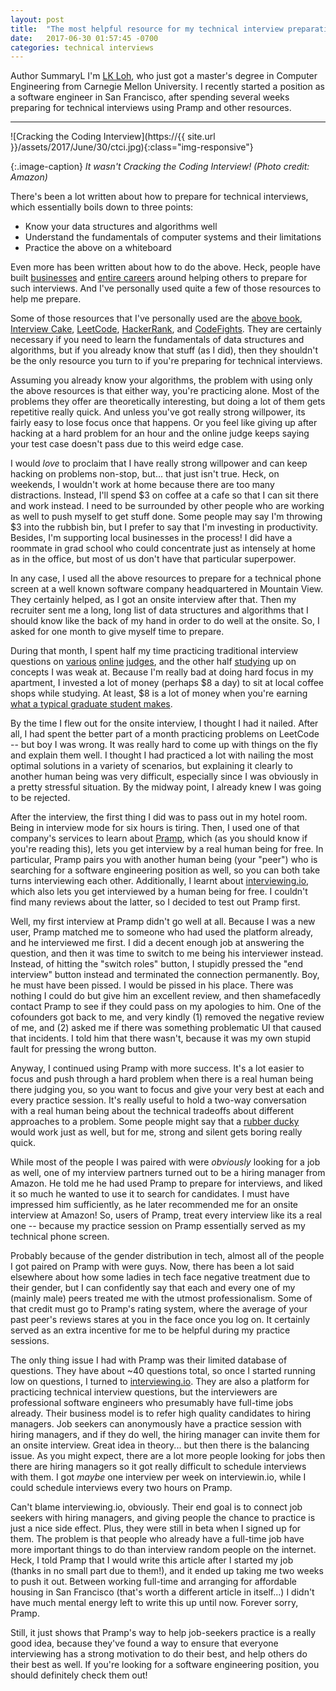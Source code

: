 ```yaml
---
layout: post
title:  "The most helpful resource for my technical interview preparations"
date:   2017-06-30 01:57:45 -0700
categories: technical interviews
---
```


Author SummaryL 
I'm [LK Loh](https://www.linkedin.com/in/lk-loh-b5931a23/),
who just got a master's degree in Computer Engineering
from Carnegie Mellon University. 
I recently started a position as a software engineer in San Francisco,
after spending several weeks
preparing for technical interviews using Pramp and other resources.

---

![Cracking the Coding Interview](https://{{ site.url }}/assets/2017/June/30/ctci.jpg){:class="img-responsive"}

{:.image-caption}
*It wasn't Cracking the Coding Interview! (Photo credit: Amazon)*

There's been a lot written about how to prepare for technical interviews,
which essentially boils down to three points:
* Know your data structures and algorithms well
* Understand the fundamentals of computer systems and their limitations
* Practice the above on a whiteboard

Even more has been written about how to do the above. 
Heck, people have built [businesses](https://www.interviewcake.com/) 
and [entire careers](http://www.gayle.com/) around helping 
others to prepare for such interviews. 
And I've personally used quite a few of those resources to help me prepare. 

Some of those resources that I've personally used are the [above book](http://www.crackingthecodinginterview.com/), 
[Interview Cake](https://www.interviewcake.com/), 
[LeetCode](https://leetcode.com/), [HackerRank](https://www.hackerrank.com/), 
and [CodeFights](https://codefights.com/).
They are certainly necessary if you need to learn the fundamentals
of data structures and algorithms,
but if you already know that stuff (as I did),
then they shouldn't be the only resource you turn to if you're
preparing for technical interviews.

Assuming you already know your algorithms, 
the problem with using only the above resources
is that either way, you're practicing alone. 
Most of the problems they offer are theoretically interesting, 
but doing a lot of them gets repetitive really quick. 
And unless you've got really strong willpower,
its fairly easy to lose focus once that happens. 
Or you feel like giving up after hacking at a hard problem for an hour
and the online judge keeps saying your test case doesn't pass due to this weird edge case. 

I would _love_ to proclaim that I have really strong willpower
and can keep hacking on problems non-stop, but... that just isn't true.
Heck, on weekends, I wouldn't work at home because there are too many distractions.
Instead, I'll spend $3 on coffee at a cafe so that I can sit there and work instead.
I need to be surrounded by other people who are working as well
to push myself to get stuff done.
Some people may say I'm throwing $3 into the rubbish bin,
but I prefer to say that I'm investing in productivity.
Besides, I'm supporting local businesses in the process!
I did have a roommate in grad school who could concentrate just as intensely
at home as in the office, but most of us don't have that particular superpower.

In any case, I used all the above resources to prepare for a technical phone screen 
at a well known software company headquartered in Mountain View.
They certainly helped, as I got an onsite interview after that.
Then my recruiter sent me a long, long list of data structures and algorithms
that I should know like the back of my hand in order to do well at the onsite. 
So, I asked for one month to give myself time to prepare.

During that month, I spent half my time 
practicing traditional interview questions on 
[various](https://leetcode.com/) [online](https://www.hackerrank.com/) 
[judges](https://www.interviewbit.com/),
and the other half [studying](https://www.interviewcake.com/) 
up on concepts I was weak at.
Because I'm really bad at doing hard focus in my apartment,
I invested a lot of money (perhaps $8 a day) to sit at local coffee shops while studying. 
At least, $8 is a lot of money when you're earning
[what a typical graduate student makes](http://blogs.discovermagazine.com/intersection/files/2009/08/phd082109s.gif).

By the time I flew out for the onsite interview,
I thought I had it nailed.
After all, I had spent the better part of a month
practicing problems on LeetCode -- but boy I was wrong.
It was really hard to come up with things on the fly and explain them well.
I thought I had practiced a lot with nailing the most optimal
solutions in a variety of scenarios,
but explaining it clearly to another human being was very difficult,
especially since I was obviously in a pretty stressful situation.
By the midway point, I already knew I was going to be rejected.
 
After the interview, 
the first thing I did was to pass out in my hotel room. 
Being in interview mode for six hours is tiring.
Then, I used one of that company's services 
to learn about [Pramp](https://pramp.com/#/),
which (as you should know if you're reading this),
lets you get interview by a real human being for free.
In particular, Pramp pairs you with another human being (your "peer") who
is searching for a software engineering position as well,
so you can both take turns interviewing each other.
Additionally, I learnt about [interviewing.io](https://interviewing.io/),
which also lets you get interviewed by a human being for free.
I couldn't find many reviews about the latter,
so I decided to test out Pramp first.

Well, my first interview at Pramp didn't go well at all.
Because I was a new user, Pramp matched me to someone who had used the platform already,
and he interviewed me first. 
I did a decent enough job at answering the question,
and then it was time to switch to me being his interviewer instead.
Instead, of hitting the "switch roles" button,
I stupidly pressed the "end interview" button instead and
terminated the connection permanently. 
Boy, he must have been pissed. I would be pissed in his place. 
There was nothing I could do but give him an excellent review,
and then shamefacedly contact Pramp to see
if they could pass on my apologies to him. 
One of the cofounders got back to me, 
and very kindly (1) removed the negative review of me,
and (2) asked me if there was something problematic UI that caused that incidents.
I told him that there wasn't,
because it was my own stupid fault for pressing the wrong button.

Anyway, I continued using Pramp with more success.
It's a lot easier to focus and push through a hard problem when there 
is a real human being there judging you,
so you want to focus and give your very best at each and every practice session.
It's really useful to hold a two-way conversation with a real human being
about the technical tradeoffs about different approaches to a problem.
Some people might say that a [rubber ducky](https://en.wikipedia.org/wiki/Rubber_duck_debugging) 
would work just as well,
but for me, strong and silent gets boring really quick.

While most of the people I was paired with were _obviously_ looking for a job as well,
one of my interview partners turned out to be a hiring manager from Amazon.
He told me he had used Pramp to prepare for interviews,
and liked it so much he wanted to use it to search for candidates.
I must have impressed him sufficiently,
as he later recommended me for an onsite interview at Amazon!
So, users of Pramp, treat every interview like its a real one -- 
because my practice session on Pramp essentially served
as my technical phone screen.

Probably because of the gender distribution in tech, 
almost all of the people I got paired on Pramp with were guys.
Now, there has been a lot said elsewhere about how some
ladies in tech face negative treatment due to their gender,
but I can confidently say that each and every one of my (mainly male) peers
treated me with the utmost professionalism.
Some of that credit must go to Pramp's rating system,
where the average of your past peer's reviews stares at you in the face once you log on.
It certainly served as an extra incentive for me
to be helpful during my practice sessions.

The only thing issue I had with Pramp was their limited database of questions.
They have about ~40 questions total, so
once I started running low on questions, I turned to 
[interviewing.io](https://interviewing.io/).
They are also a platform for practicing technical interview questions,
but the interviewers are professional software engineers
who presumably have full-time jobs already.
Their business model is to refer high quality candidates to hiring managers. 
Job seekers can anonymously have a practice session with hiring managers,
and if they do well, the hiring manager can invite them for an onsite interview.
Great idea in theory... but then there is the balancing issue.
As you might expect, there are a lot more people looking for jobs 
then there are hiring managers
so it got really difficult to schedule interviews with them.
I got _maybe_ one interview per week on interviewin.io, 
while I could schedule interviews every two hours on Pramp.

Can't blame interviewing.io, obviously. 
Their end goal is to connect job seekers with hiring managers,
and giving people the chance to practice is just a nice side effect. 
Plus, they were still in beta when I signed up for them. 
The problem is that people who already have a full-time job
have more important things to do than interview random people on the internet.
Heck, I told Pramp that I would write this article after I started my job
(thanks in no small part due to them!),
and it ended up taking me two weeks to push it out.
Between working full-time and arranging for affordable housing in San Francisco 
(that's worth a different article in itself...)
I didn't have much mental energy left to write this up until now.
Forever sorry, Pramp.

Still, it just shows that Pramp's way to help job-seekers practice
is a really good idea, because they've found a way to ensure that
everyone interviewing has a strong motivation to do their best,
and help others do their best as well.
If you're looking for a software engineering position,
you should definitely check them out!























